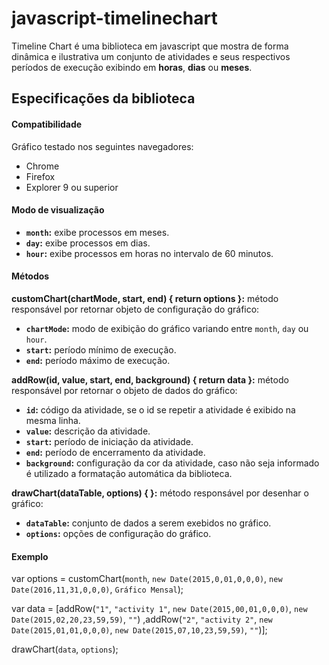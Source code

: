 # javascript-timelinechart
Timeline Chart é uma biblioteca em javascript que mostra de forma dinâmica e ilustrativa um conjunto de atividades e seus respectivos períodos de execução exibindo em **horas**, **dias** ou **meses**.

## Especificações da biblioteca

#### Compatibilidade
Gráfico testado nos seguintes navegadores:
+ Chrome
+ Firefox
+ Explorer 9 ou superior

#### Modo de visualização
+ **`month`:** exibe processos em meses.
+ **`day`:** exibe processos em dias.
+ **`hour`:** exibe processos em horas no intervalo de 60 minutos.

#### Métodos
**customChart(chartMode, start, end) { return options }:** método responsável por retornar objeto de configuração do gráfico:
+ **`chartMode`:** modo de exibição do gráfico variando entre `month`, `day` ou `hour`.
+ **`start`:** período mínimo de execução.
+ **`end`:** período máximo de execução.

**addRow(id, value, start, end, background) { return data }:** método responsável por retornar o objeto de dados do gráfico:
+ **`id`:** código da atividade, se o id se repetir a atividade é exibido na mesma linha.
+ **`value`:** descrição da atividade.
+ **`start`:** período de iniciação da atividade.
+ **`end`:** período de encerramento da atividade.
+ **`background`:** configuração da cor da atividade, caso não seja informado é utilizado a formatação automática da biblioteca.

**drawChart(dataTable, options) { }:** método responsável por desenhar o gráfico:
+ **`dataTable`:** conjunto de dados a serem exebidos no gráfico.
+ **`options`:** opções de configuração do gráfico.

#### Exemplo
var options = customChart(`month`, `new Date(2015,0,01,0,0,0)`, `new Date(2016,11,31,0,0,0)`, `Gráfico Mensal`);

var data    = [addRow(`"1"`, `"activity 1"`, `new Date(2015,00,01,0,0,0)`, `new Date(2015,02,20,23,59,59)`, `""`)
              ,addRow(`"2"`, `"activity 2"`, `new Date(2015,01,01,0,0,0)`, `new Date(2015,07,10,23,59,59)`, `""`)];
              
drawChart(`data`, `options`);
